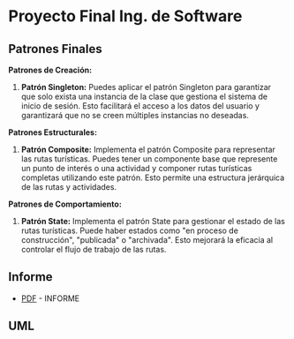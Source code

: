 # Proyecto Final Ing. de Software

## Patrones Finales

**Patrones de Creación:**

1. **Patrón Singleton:** Puedes aplicar el patrón Singleton para garantizar que solo exista una instancia de la clase que gestiona el sistema de inicio de sesión. Esto facilitará el acceso a los datos del usuario y garantizará que no se creen múltiples instancias no deseadas.

**Patrones Estructurales:**

1. **Patrón Composite:** Implementa el patrón Composite para representar las rutas turísticas. Puedes tener un componente base que represente un punto de interés o una actividad y componer rutas turísticas completas utilizando este patrón. Esto permite una estructura jerárquica de las rutas y actividades.

**Patrones de Comportamiento:**

1. **Patrón State:** Implementa el patrón State para gestionar el estado de las rutas turísticas. Puede haber estados como "en proceso de construcción", "publicada" o "archivada". Esto mejorará la eficacia al controlar el flujo de trabajo de las rutas.

## Informe

- [PDF](https://github.com/CarlosDaniel-Univalle/ing_software/blob/main/Proyecto_Final_Ing_de_Software/Travel%20by%20Carlos%20Daniel%20Menchaca%20Arauz.pdf) - INFORME

## UML


